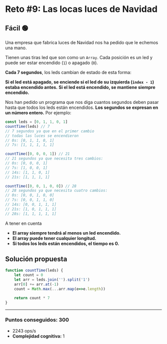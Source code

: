 # Reto #9: Las locas luces de Navidad

## Fácil 🟢

Una empresa que fabrica luces de Navidad nos ha pedido que le echemos una mano.

Tienen unas tiras led que son como un `Array`. Cada posición es un led y puede ser estar encendido (`1`) o apagado (`0`).

**Cada 7 segundos**, los leds cambian de estado de esta forma:

**Si el led está apagado, se enciende si el led de su izquierda (`index - 1`) estaba encendido antes.**
**Si el led está encendido, se mantiene siempre encendido.**

Nos han pedido un programa que nos diga cuantos segundos deben pasar hasta que todos los leds están encendidos. **Los segundos se expresan en un número entero.** Por ejemplo:


```javascript
const leds = [0, 1, 1, 0, 1]
countTime(leds) // 7
// 7 segundos ya que en el primer cambio
// todas las luces se encendieron
// 0s: [0, 1, 1, 0, 1]
// 7s: [1, 1, 1, 1, 1]

countTime([0, 0, 0, 1]) // 21
// 21 segundos ya que necesita tres cambios:
// 0s: [0, 0, 0, 1]
// 7s: [1, 0, 0, 1]
// 14s: [1, 1, 0, 1]
// 21s: [1, 1, 1, 1]

countTime([0, 0, 1, 0, 0]) // 28
// 28 segundos ya que necesita cuatro cambios:
// 0s: [0, 0, 1, 0, 0]
// 7s: [0, 0, 1, 1, 0]
// 14s: [0, 0, 1, 1, 1]
// 21s: [1, 0, 1, 1, 1]
// 28s: [1, 1, 1, 1, 1]
```

A tener en cuenta

* **El array siempre tendrá al menos un led encendido.**
* **El array puede tener cualquier longitud.**
* **Si todos los leds están encendidos, el tiempo es 0.**


## Solución propuesta

```javascript
function countTime(leds) {
    let count = 0
    let arr = leds.join('').split('1')
    arr[0] += arr.at(-1)
    count = Math.max(...arr.map(e=>e.length))

    return count * 7
}

```

---

### Puntos conseguidos: 300

* 2243 ops/s
* **Complejidad cognitiva:** 1
